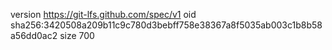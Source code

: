 version https://git-lfs.github.com/spec/v1
oid sha256:3420508a209b11c9c780d3bebff758e38367a8f5035ab003c1b8b58a56dd0ac2
size 700
